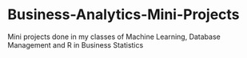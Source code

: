 # Business-Analytics-Mini-Projects
Mini projects done in my classes of Machine Learning, Database Management and R in Business Statistics
